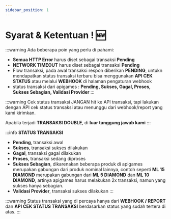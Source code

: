 ```yaml
---
sidebar_position: 1
---
```


# Syarat & Ketentuan ! 🆕

:::warning
Ada beberapa poin yang perlu di pahami:
- **Semua HTTP Error** harus diset sebagai transaksi **Pending**
- **NETWORK TIMEOUT** harus diset sebagai transaksi **Pending**
- Flow transaksi, pada awal transaksi respon diberikan **PENDING**, untukn mendapatkan status transaksi  terbaru bisa menggunakan **API CEK STATUS** atau melalui **WEBHOOK** di halaman pengaturan webhook
- status transaksi dari apigames : **Pending, Sukses,  Gagal, Proses, Sukses Sebagian, Validasi Provider**
:::



:::warning
Cek status transaksi JANGAN hit ke API transaksi, tapi lakukan dengan API cek status transaksi atau menunggu dari webhook/report yang kami kirimkan.

Apabila terjadi **TRANSAKSI DOUBLE**, di **luar tanggung jawab kami**
:::

:::info
**STATUS TRANSAKSI**

- **Pending**, transaksi awal
- **Sukses**, transaksi sukses dilakukan
- **Gagal**, transaksi gagal dilakukan
- **Proses**, transaksi sedang diproses
- **Sukses Sebagian**, dikarenakan beberapa produk di apigames merupakan gabungan dari produk nominal lainnya, contoh seperti **ML 15 DIAMOND** merupakan gabungan dari **ML 5 DIAMOND** dan **ML 10 DIAMOND**, artinya apigames harus melakukan 2x transaksi, namun yang sukses hanya sebagian.
- **Validasi Provider**, transaksi sukses dilakukan
:::

:::warning
Status transaksi yang di percaya hanya dari **WEBHOOK / REPORT** dan **API CEK STATUS TRANSAKSI** berdasarkan status yang sudah tertera di atas.
:::

